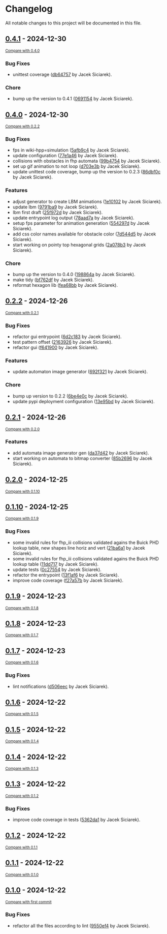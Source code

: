 # Changelog

All notable changes to this project will be documented in this file.

<!-- insertion marker -->
## [0.4.1](https://github.com/siciarek/lgca/releases/tag/0.4.1) - 2024-12-30

<small>[Compare with 0.4.0](https://github.com/siciarek/lgca/compare/0.4.0...0.4.1)</small>

### Bug Fixes

- unittest coverage ([db64757](https://github.com/siciarek/lgca/commit/db64757db90d282174f76bd74ecf4f16fbe633dc) by Jacek Siciarek).

### Chore

- bump up the version to 0.4.1 ([0691154](https://github.com/siciarek/lgca/commit/0691154c47f60480accea60ce2363db0786f2adc) by Jacek Siciarek).

## [0.4.0](https://github.com/siciarek/lgca/releases/tag/0.4.0) - 2024-12-30

<small>[Compare with 0.2.2](https://github.com/siciarek/lgca/compare/0.2.2...0.4.0)</small>

### Bug Fixes

- fps in wiki-hpp=simulation ([5afb9c4](https://github.com/siciarek/lgca/commit/5afb9c41725d5790ddd2d67a98a3134fb29cbf6a) by Jacek Siciarek).
- update configuration ([77e1a46](https://github.com/siciarek/lgca/commit/77e1a46a9b4961635aac7f966c1d015ed68dbff8) by Jacek Siciarek).
- collisions with obstacles in fhp automata ([99b4754](https://github.com/siciarek/lgca/commit/99b475499cc1c08da2cff046941c72ced447bc54) by Jacek Siciarek).
- set up gif animation to not loop ([d703e3b](https://github.com/siciarek/lgca/commit/d703e3b27396c8dc640223a67e09e3e5bf131a8e) by Jacek Siciarek).
- update unittest code coverage, bump up the version to 0.2.3 ([86dbf0c](https://github.com/siciarek/lgca/commit/86dbf0c8da8b4b186a23c6cdb788a6c47ddeabd9) by Jacek Siciarek).

### Features

- adjust generator to create LBM animations ([1e10102](https://github.com/siciarek/lgca/commit/1e10102dfa11d0e639c455487d12348a202d7656) by Jacek Siciarek).
- update lbm ([9791ba9](https://github.com/siciarek/lgca/commit/9791ba925c375ba3621f201978903785df2746bf) by Jacek Siciarek).
- lbm first draft ([25f972d](https://github.com/siciarek/lgca/commit/25f972d0f75f8fb38d0c912c5a18e3eb5534ac4c) by Jacek Siciarek).
- update entrypoint log output ([78aad7a](https://github.com/siciarek/lgca/commit/78aad7ab296312205b7360b76b356fac4a8031f0) by Jacek Siciarek).
- setup fps parameter for animation generation ([554297d](https://github.com/siciarek/lgca/commit/554297d6c8a5a6b805587aa7d32853c74fb4bb97) by Jacek Siciarek).
- add css color names available for obstacle color ([7d544d5](https://github.com/siciarek/lgca/commit/7d544d51f24682667455b41158ed903e3082fb84) by Jacek Siciarek).
- start working on pointy top hexagonal grids ([2a078b3](https://github.com/siciarek/lgca/commit/2a078b34547d88899ed37fda4d5a0a30f8441699) by Jacek Siciarek).

### Chore

- bump up the version to 0.4.0 ([198864a](https://github.com/siciarek/lgca/commit/198864a573ac5df22faa0aa5d51f482739c5949b) by Jacek Siciarek).
- make tidy ([bf762df](https://github.com/siciarek/lgca/commit/bf762df03ba2b43f8e2d8225f558bbe9fbc0cb94) by Jacek Siciarek).
- reformat hexagon lib ([fea68bb](https://github.com/siciarek/lgca/commit/fea68bbc42c085ce775bd8b5ef8f5f4f13d6d0e4) by Jacek Siciarek).

## [0.2.2](https://github.com/siciarek/lgca/releases/tag/0.2.2) - 2024-12-26

<small>[Compare with 0.2.1](https://github.com/siciarek/lgca/compare/0.2.1...0.2.2)</small>

### Bug Fixes

- refactor gui entrypoint ([6d2c183](https://github.com/siciarek/lgca/commit/6d2c183cc532325b80ab69a8eb78c6acff9ee770) by Jacek Siciarek).
- test pattern offset ([2163926](https://github.com/siciarek/lgca/commit/21639269d4409afdadcd25df49a3daebc5c80b9f) by Jacek Siciarek).
- refactor gui ([f641900](https://github.com/siciarek/lgca/commit/f641900873080d3c2afd43f9f0270a26e527f35e) by Jacek Siciarek).

### Features

- update automaton image generator ([692f321](https://github.com/siciarek/lgca/commit/692f321c426188dac14e47e87775aba4c232a695) by Jacek Siciarek).

### Chore

- bump up version to 0.2.2 ([6be4e0c](https://github.com/siciarek/lgca/commit/6be4e0cb442ed5a5409345e76dfd04c5a423c5bf) by Jacek Siciarek).
- update pypi deployment configuration ([13e95bd](https://github.com/siciarek/lgca/commit/13e95bd10d495483ba0c7b017d47855d89dce022) by Jacek Siciarek).

## [0.2.1](https://github.com/siciarek/lgca/releases/tag/0.2.1) - 2024-12-26

<small>[Compare with 0.2.0](https://github.com/siciarek/lgca/compare/0.2.0...0.2.1)</small>

### Features

- add automata image generator gen ([da37d42](https://github.com/siciarek/lgca/commit/da37d42b6533cb856c30f969f78de81da4c6c360) by Jacek Siciarek).
- start working on automata to bitmap converter ([85b2696](https://github.com/siciarek/lgca/commit/85b26967426492fd2861814c3311a3524706ac09) by Jacek Siciarek).

## [0.2.0](https://github.com/siciarek/lgca/releases/tag/0.2.0) - 2024-12-25

<small>[Compare with 0.1.10](https://github.com/siciarek/lgca/compare/0.1.10...0.2.0)</small>

## [0.1.10](https://github.com/siciarek/lgca/releases/tag/0.1.10) - 2024-12-25

<small>[Compare with 0.1.9](https://github.com/siciarek/lgca/compare/0.1.9...0.1.10)</small>

### Bug Fixes

- some invalid rules for fhp_iii collisions validated agains the Buick PHD lookup table, new shapes line horiz and vert ([21ba6a1](https://github.com/siciarek/lgca/commit/21ba6a172f0165aafa1daa47b313eead438bcd5e) by Jacek Siciarek).
- some invalid rules for fhp_iii collisions validated agains the Buick PHD lookup table ([11dd717](https://github.com/siciarek/lgca/commit/11dd717885a13469a77d6a9ec5e781c6f1478f66) by Jacek Siciarek).
- update tests ([0c27554](https://github.com/siciarek/lgca/commit/0c2755471991233baa171b670af9e9aebf92ab83) by Jacek Siciarek).
- refactor the entrypoint ([13f1af6](https://github.com/siciarek/lgca/commit/13f1af6f8e1f2924854e707efff78426bb2f0ed8) by Jacek Siciarek).
- improve code coverage ([f27a57b](https://github.com/siciarek/lgca/commit/f27a57bf1c6aa88b0a5d99f1577c1eee478ae0e9) by Jacek Siciarek).

## [0.1.9](https://github.com/siciarek/lgca/releases/tag/0.1.9) - 2024-12-23

<small>[Compare with 0.1.8](https://github.com/siciarek/lgca/compare/0.1.8...0.1.9)</small>

## [0.1.8](https://github.com/siciarek/lgca/releases/tag/0.1.8) - 2024-12-23

<small>[Compare with 0.1.7](https://github.com/siciarek/lgca/compare/0.1.7...0.1.8)</small>

## [0.1.7](https://github.com/siciarek/lgca/releases/tag/0.1.7) - 2024-12-23

<small>[Compare with 0.1.6](https://github.com/siciarek/lgca/compare/0.1.6...0.1.7)</small>

### Bug Fixes

- lint notifications ([d506eec](https://github.com/siciarek/lgca/commit/d506eec89c8b8af11d4fdc1b9eb57478959937ff) by Jacek Siciarek).

## [0.1.6](https://github.com/siciarek/lgca/releases/tag/0.1.6) - 2024-12-22

<small>[Compare with 0.1.5](https://github.com/siciarek/lgca/compare/0.1.5...0.1.6)</small>

## [0.1.5](https://github.com/siciarek/lgca/releases/tag/0.1.5) - 2024-12-22

<small>[Compare with 0.1.4](https://github.com/siciarek/lgca/compare/0.1.4...0.1.5)</small>

## [0.1.4](https://github.com/siciarek/lgca/releases/tag/0.1.4) - 2024-12-22

<small>[Compare with 0.1.3](https://github.com/siciarek/lgca/compare/0.1.3...0.1.4)</small>

## [0.1.3](https://github.com/siciarek/lgca/releases/tag/0.1.3) - 2024-12-22

<small>[Compare with 0.1.2](https://github.com/siciarek/lgca/compare/0.1.2...0.1.3)</small>

### Bug Fixes

- improve code coverage in tests ([5362da1](https://github.com/siciarek/lgca/commit/5362da11b25ffeb5927cd224118b37d544222e39) by Jacek Siciarek).

## [0.1.2](https://github.com/siciarek/lgca/releases/tag/0.1.2) - 2024-12-22

<small>[Compare with 0.1.1](https://github.com/siciarek/lgca/compare/0.1.1...0.1.2)</small>

## [0.1.1](https://github.com/siciarek/lgca/releases/tag/0.1.1) - 2024-12-22

<small>[Compare with 0.1.0](https://github.com/siciarek/lgca/compare/0.1.0...0.1.1)</small>

## [0.1.0](https://github.com/siciarek/lgca/releases/tag/0.1.0) - 2024-12-22

<small>[Compare with first commit](https://github.com/siciarek/lgca/compare/dc97d553495089fbe14ea836e2008177ec851658...0.1.0)</small>

### Bug Fixes

- refactor all the files according to lint ([9550ef4](https://github.com/siciarek/lgca/commit/9550ef412cf72099f2943b2142863f19d22562a3) by Jacek Siciarek).

